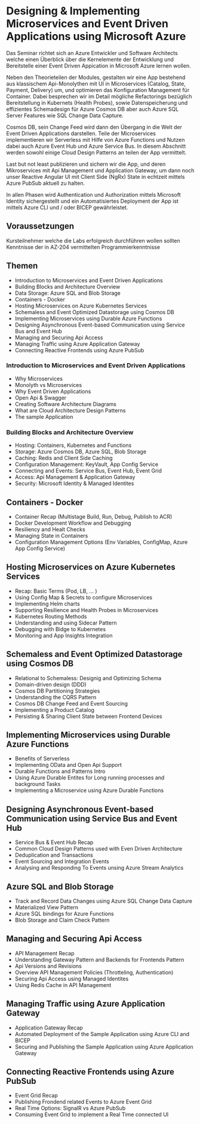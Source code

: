 # Designing & Implementing Microservices and Event Driven Applications using Microsoft Azure

Das Seminar richtet sich an Azure Entwickler und Software Architects welche einen Überblick über die Kernelemente der Entwicklung und Bereitstelle einer Event Driven Appication in Microsoft Azure lernen wollen. 

Neben den Theorieteilen der Modules, gestalten wir eine App bestehend aus klassischem Api-Monolythen mit UI in Microservices (Catalog, State, Payment, Delivery) um, und optimieren das Konfiguration Management für Container. Dabei besprechen wir im Detail mögliche Refactorings bezüglich Bereitstellung in Kubernets (Health Probes), sowie Datenspeicherung und effizientes Schemadesign für Azure Cosmos DB aber auch Azure SQL Server Features wie SQL Change Data Capture. 

Cosmos DB, sein Change Feed wird dann den Übergang in die Welt der Event Driven Applications darstellen. Teile der Microservices implementieren wir Serverless mit Hilfe von Azure Functions und Nutzen dabei auch Azure Event Hub und Azure Service Bus. In diesem Abschnitt werden sowohl einige Cloud Design Patterns an teilen der App vermittelt. 

Last but not least publizieren und sichern wir die App, und deren Mikroservices mit Api Management und Application Gateway, um dann noch unser Reactive Angular UI mit Client Side (NgRx) State in echtzeit mittels Azure PubSub aktuell zu halten.

In allen Phasen wird Authentication und Authorization mittels Microsoft Identity sichergestellt und ein Automatisiertes Deployment der App ist mittels Azure CLI und / oder BICEP gewährleistet.

## Voraussetzungen

Kursteilnehmer welche die Labs erfolgreich durchführen wollen sollten Kenntnisse der in AZ-204 vermittelten Programmierkenntnisse 

## Themen

- Introduction to Microservices and Event Driven Applications
- Building Blocks and Architecture Overview
- Data Storage: Azure SQL and Blob Storage
- Containers - Docker
- Hosting Microservices on Azure Kubernetes Services
- Schemaless and Event Optimized Datastorage using Cosmos DB
- Implementing Microservices using Durable Azure Functions
- Designing Asynchronous Event-based Communication using Service Bus and Event Hub
- Managing and Securing Api Access
- Managing Traffic using Azure Application Gateway
- Connecting Reactive Frontends using Azure PubSub

### Introduction to Microservices and Event Driven Applications

- Why Microservices
- Monolyth vs Microservices
- Why Event Driven Applications
- Open Api & Swagger
- Creating Software Architecture Diagrams
- What are Cloud Architecture Design Patterns
- The sample Application

### Building Blocks and Architecture Overview

- Hosting: Containers, Kubernetes and Functions
- Storage: Azure Cosmos DB, Azure SQL, Blob Storage
- Caching: Redis and Client Side Caching
- Configuration Management: KeyVault, App Config Service
- Connecting and Events: Service Bus, Event Hub, Event Grid
- Access: Api Management & Application Gateway
- Security: Microsoft Identity & Managed Identites

## Containers - Docker

- Container Recap (Multistage Build, Run, Debug, Publish to ACR)
- Docker Development Workflow and Debugging
- Resiliency and Healt Checks    
- Managing State in Containers    
- Configuration Management Options (Env Variables, ConfigMap, Azure App Config Service)

## Hosting Microservices on Azure Kubernetes Services

- Recap: Basic Terms (Pod, LB, ... )
- Using Config Map & Secrets to configure Microservices
- Implementing Helm charts
- Supporting Resilience and Health Probes in Microservices
- Kubernetes Routing Methods
- Understanding and using Sidecar Pattern
- Debugging with Bidge to Kubernetes
- Monitoring and App Insights Integration

## Schemaless and Event Optimized Datastorage using Cosmos DB

- Relational to Schemaless: Designig and Optimizing Schema 
- Domain-driven design (DDD) 
- Cosmos DB Partitioning Strategies
- Understanding the CQRS Pattern
- Cosmos DB Change Feed and Event Sourcing
- Implementing a Product Catalog 
- Persisting & Sharing Client State between Frontend Devices

## Implementing Microservices using Durable Azure Functions

- Benefits of Serverless
- Implementing OData and Open Api Support
- Durable Functions and Patterns Intro
- Using Azure Durable Entites for Long running processes and background Tasks
- Implementing a Microservice using Azure Durable Functions

## Designing Asynchronous Event-based Communication using Service Bus and Event Hub

- Service Bus & Event Hub Recap
- Common Cloud Design Patterns used with Even Driven Architecture
- Deduplication and Transactions
- Event Sourcing and Integration Events
- Analysing and Responding To Events unsing Azure Stream Analytics

## Azure SQL and Blob Storage

- Track and Record Data Changes using Azure SQL Change Data Capture
- Materialized View Pattern
- Azure SQL bindings for Azure Functions
- Blob Storage and Claim Check Pattern

## Managing and Securing Api Access

- API Management Recap
- Understanding Gateway Pattern and Backends for Frontends Pattern
- Api Versions and Revisions
- Overview API Management Policies (Throtteling, Authentication)
- Securing Api Access using Managed Identites
- Using Redis Cache in API Management

## Managing Traffic using Azure Application Gateway

- Application Gateway Recap
- Automated Deployment of the Sample Application using Azure CLI and BICEP
- Securing and Publishing the Sample Application using Azure Application Gateway

## Connecting Reactive Frontends using Azure PubSub

- Event Grid Recap
- Publishing Frondend related Events to Azure Event Grid
- Real Time Options: SignalR vs Azure PubSub
- Consuming Event Grid to implement a Real Time connected UI
